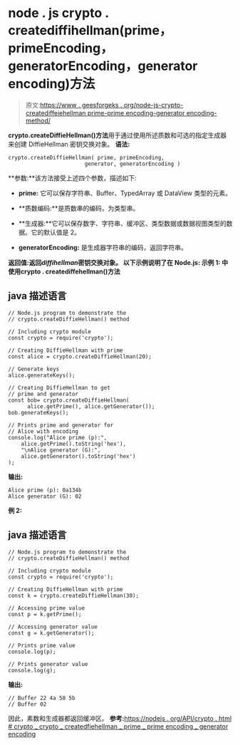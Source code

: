 # node . js crypto . creatediffihellman(prime，primeEncoding，generatorEncoding，generator encoding)方法

> 原文:[https://www . geesforgeks . org/node-js-crypto-creatediffeiehellman prime-prime encoding-generator encoding-method/](https://www.geeksforgeeks.org/node-js-crypto-creatediffiehellmanprime-primeencoding-generator-generatorencoding-method/)

**crypto.createDiffieHellman()方法**用于通过使用所述质数和可选的指定生成器来创建 DiffieHellman 密钥交换对象。
**语法:**

```
crypto.createDiffieHellman( prime, primeEncoding,
                        generator, generatorEncoding )
```

**参数:**该方法接受上述四个参数，描述如下:

*   **prime:** 它可以保存字符串、Buffer、TypedArray 或 DataView 类型的元素。
*   **质数编码:**是质数串的编码，为类型串。

*   **生成器:**它可以保存数字、字符串、缓冲区、类型数据或数据视图类型的数据。它的默认值是 2。
*   **generatorEncoding:** 是生成器字符串的编码，返回字符串。

**返回值:**返回*diffihellman*密钥交换对象。
以下示例说明了在 Node.js:
**示例 1:**
中使用**crypto . creatediffehellman()方法**

## java 描述语言

```
// Node.js program to demonstrate the 
// crypto.createDiffieHellman() method

// Including crypto module
const crypto = require('crypto');

// Creating DiffieHellman with prime
const alice = crypto.createDiffieHellman(20);

// Generate keys
alice.generateKeys();

// Creating DiffieHellman to get
// prime and generator
const bob= crypto.createDiffieHellman(
      alice.getPrime(), alice.getGenerator());
bob.generateKeys();

// Prints prime and generator for
// Alice with encoding
console.log("Alice prime (p):",
    alice.getPrime().toString('hex'), 
    "\nAlice generator (G):", 
    alice.getGenerator().toString('hex')
);
```

**输出:**

```
Alice prime (p): 0a134b
Alice generator (G): 02
```

**例 2:**

## java 描述语言

```
// Node.js program to demonstrate the 
// crypto.createDiffieHellman() method

// Including crypto module
const crypto = require('crypto');

// Creating DiffieHellman with prime
const k = crypto.createDiffieHellman(30);

// Accessing prime value
const p = k.getPrime();

// Accessing generator value
const g = k.getGenerator();

// Prints prime value
console.log(p);

// Prints generator value
console.log(g);
```

**输出:**

```
// Buffer 22 4a 58 5b
// Buffer 02
```

因此，素数和生成器都返回缓冲区。
**参考:**[https://nodejs . org/API/crypto . html # crypto _ crypto _ createdfiehellman _ prime _ prime encoding _ generator encoding](https://nodejs.org/api/crypto.html#crypto_crypto_creatediffiehellman_prime_primeencoding_generator_generatorencoding)